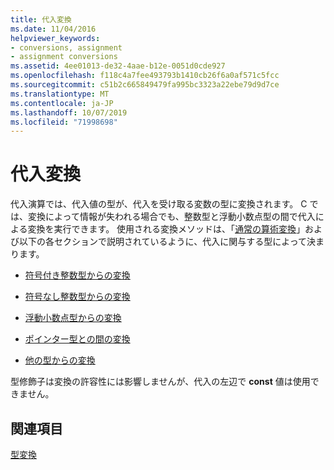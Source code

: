 ```yaml
---
title: 代入変換
ms.date: 11/04/2016
helpviewer_keywords:
- conversions, assignment
- assignment conversions
ms.assetid: 4ee01013-de32-4aae-b12e-0051d0cde927
ms.openlocfilehash: f118c4a7fee493793b1410cb26f6a0af571c5fcc
ms.sourcegitcommit: c51b2c665849479fa995bc3323a22ebe79d9d7ce
ms.translationtype: MT
ms.contentlocale: ja-JP
ms.lasthandoff: 10/07/2019
ms.locfileid: "71998698"
---
```

# <a name="assignment-conversions"></a>代入変換

代入演算では、代入値の型が、代入を受け取る変数の型に変換されます。 C では、変換によって情報が失われる場合でも、整数型と浮動小数点型の間で代入による変換を実行できます。 使用される変換メソッドは、「[通常の算術変換](../c-language/usual-arithmetic-conversions.md)」および以下の各セクションで説明されているように、代入に関与する型によって決まります。

- [符号付き整数型からの変換](../c-language/conversions-from-signed-integral-types.md)

- [符号なし整数型からの変換](../c-language/conversions-from-unsigned-integral-types.md)

- [浮動小数点型からの変換](../c-language/conversions-from-floating-point-types.md)

- [ポインター型との間の変換](../c-language/conversions-to-and-from-pointer-types.md)

- [他の型からの変換](../c-language/conversions-from-other-types.md)

型修飾子は変換の許容性には影響しませんが、代入の左辺で **const** 値は使用できません。

## <a name="see-also"></a>関連項目

[型変換](../c-language/type-conversions-c.md)
